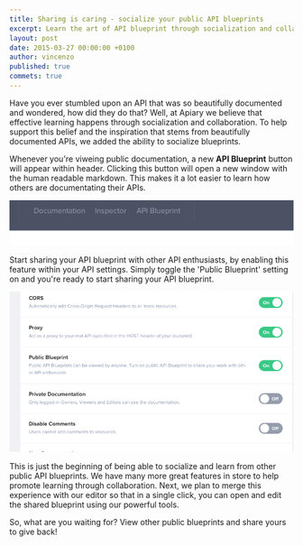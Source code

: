 ```yaml
---
title: Sharing is caring - socialize your public API blueprints
excerpt: Learn the art of API blueprint through socialization and collaboration.
layout: post
date: 2015-03-27 00:00:00 +0100
author: vincenzo
published: true
commets: true
---
```


Have you ever stumbled upon an API that was so beautifully documented and wondered, how did they do that? Well, at Apiary we believe that effective learning happens through socialization and collaboration. To help support this belief and the inspiration that stems from beautifully documented APIs, we added the ability to socialize blueprints.

Whenever you're viweing public documentation, a new **API Blueprint** button will appear within header. Clicking this button will open a new window with the human readable markdown. This makes it a lot easier to learn how others are documentating their APIs.

<img src="/images/2015-02-18-ApiBlueprint-button/apiblueprintbutton.png" />

Start sharing your API blueprint with other API enthusiasts, by enabling this feature within your API settings. Simply toggle the 'Public Blueprint' setting on and you're ready to start sharing your API blueprint.

<img src="/images/2015-02-18-ApiBlueprint-button/settings.png" />

This is just the beginning of being able to socialize and learn from other public API blueprints. We have many more great features in store to help promote learning through collaboration. Next, we plan to merge this experience with our editor so that in a single click, you can open and edit the shared blueprint using our powerful tools.

So, what are you waiting for? View other public blueprints and share yours to give back!
